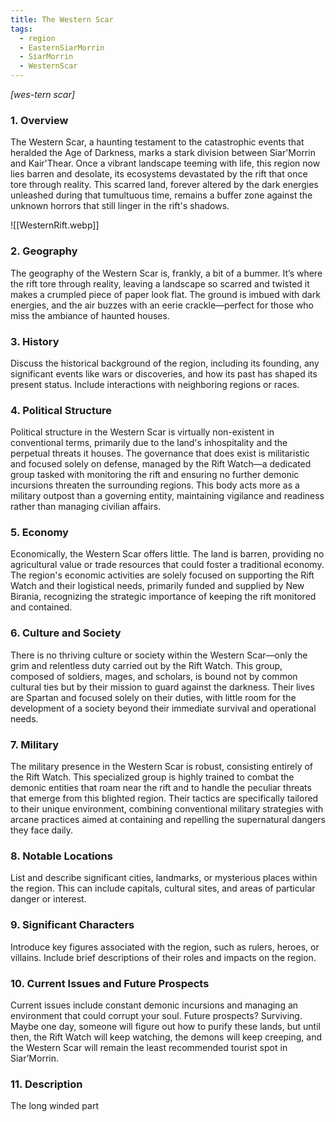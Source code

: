 ```yaml
---
title: The Western Scar
tags:
  - region
  - EasternSiarMorrin
  - SiarMorrin
  - WesternScar
---
```

*[wes-tern scar]*
### 1. **Overview**

The Western Scar, a haunting testament to the catastrophic events that heralded the Age of Darkness, marks a stark division between Siar'Morrin and Kair'Thear. Once a vibrant landscape teeming with life, this region now lies barren and desolate, its ecosystems devastated by the rift that once tore through reality. This scarred land, forever altered by the dark energies unleashed during that tumultuous time, remains a buffer zone against the unknown horrors that still linger in the rift's shadows.

![[WesternRift.webp]]

### 2. **Geography**

The geography of the Western Scar is, frankly, a bit of a bummer. It’s where the rift tore through reality, leaving a landscape so scarred and twisted it makes a crumpled piece of paper look flat. The ground is imbued with dark energies, and the air buzzes with an eerie crackle—perfect for those who miss the ambiance of haunted houses.

### 3. **History**

Discuss the historical background of the region, including its founding, any significant events like wars or discoveries, and how its past has shaped its present status. Include interactions with neighboring regions or races.

### 4. **Political Structure**

Political structure in the Western Scar is virtually non-existent in conventional terms, primarily due to the land's inhospitality and the perpetual threats it houses. The governance that does exist is militaristic and focused solely on defense, managed by the Rift Watch—a dedicated group tasked with monitoring the rift and ensuring no further demonic incursions threaten the surrounding regions. This body acts more as a military outpost than a governing entity, maintaining vigilance and readiness rather than managing civilian affairs.

### 5. **Economy**

Economically, the Western Scar offers little. The land is barren, providing no agricultural value or trade resources that could foster a traditional economy. The region's economic activities are solely focused on supporting the Rift Watch and their logistical needs, primarily funded and supplied by New Birania, recognizing the strategic importance of keeping the rift monitored and contained.

### 6. **Culture and Society**

There is no thriving culture or society within the Western Scar—only the grim and relentless duty carried out by the Rift Watch. This group, composed of soldiers, mages, and scholars, is bound not by common cultural ties but by their mission to guard against the darkness. Their lives are Spartan and focused solely on their duties, with little room for the development of a society beyond their immediate survival and operational needs.

### 7. **Military**

The military presence in the Western Scar is robust, consisting entirely of the Rift Watch. This specialized group is highly trained to combat the demonic entities that roam near the rift and to handle the peculiar threats that emerge from this blighted region. Their tactics are specifically tailored to their unique environment, combining conventional military strategies with arcane practices aimed at containing and repelling the supernatural dangers they face daily.

### 8. **Notable Locations**

List and describe significant cities, landmarks, or mysterious places within the region. This can include capitals, cultural sites, and areas of particular danger or interest.

### 9. **Significant Characters**

Introduce key figures associated with the region, such as rulers, heroes, or villains. Include brief descriptions of their roles and impacts on the region.

### 10. **Current Issues and Future Prospects**

Current issues include constant demonic incursions and managing an environment that could corrupt your soul. Future prospects? Surviving. Maybe one day, someone will figure out how to purify these lands, but until then, the Rift Watch will keep watching, the demons will keep creeping, and the Western Scar will remain the least recommended tourist spot in Siar’Morrin.

### 11. **Description**

The long winded part
